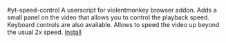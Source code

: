 #yt-speed-control
A userscript for violentmonkey browser addon. Adds a small panel on the video that
allows you to control the playback speed. Keyboard controls are also available.
Allows to speed the video up beyond the usual 2x speed.
[Install](https://github.com/1256-bits/yt-speed-control/raw/release/dist/index.user.js)
